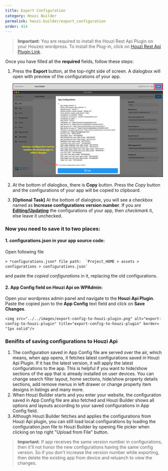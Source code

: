 ```yaml
---
title: Export Configuration
category: Houzi Builder
permalink: houzi-builder/export_configuration
order: 414
---
```


> **Important**: You are required to install the Houzi Rest Api Plugin on your Houzez wordpress. To install the Plug-in, click on [Houzi Rest Api Plugin Link](https://github.com/booleanbites/houzi-rest-api).

Once you have filled all the **required** fields, follow these steps: 

1. Press the **Export** button, at the top-right side of screen. A dialogbox will open with preview of the configurations of your app.

    <img src="../../images/export-config-01.png" alt="export-config-01" title="export-config-01" border= "1px solid"/>

    <img src="../../images/export-config-02.png" alt="export-config-02" title="export-config-02" border= "1px solid"/>
     

2. At the bottom of dialogbox, there is **Copy** button. Press the *Copy* button and the configurations of your app will be copied to clipboard.

3. **[Optional Task]** At the bottom of dialogbox, you will see a checkbox named as **Increase configurations version number**. If you are [**Editing/Updating**](/houzi-builder/edit_configuration) the configurations of your app, then *checkmark* it, else leave it unchecked.

### Now you need to save it to two places:

####  1. **configurations.json** in your app source code:
Open following file  
 
    > *configurations.json* file path:  `Project_HOME > assets > configurations > configurations.json`

and paste the *copied configurations* in it, replacing the old configurations. 

#### 2. **App Config field on Houzi Api on WPAdmin:**
Open your wordpress admin panel and navigate to the **Houzi Api Plugin**. Paste the copied json to the **App Config** text field and click on **Save Changes**.

    <img src="../../images/export-config-to-houzi-plugin.png" alt="export-config-to-houzi-plugin" title="export-config-to-houzi-plugin" border= "1px solid"/>

### Benifits of saving configurations to Houzi Api
1. The configuration saved in App Config file are served over the air, which means, when app opens, it fetches latest configurations saved in Houzi Api Plugin. If it has the latest version, it will apply the latest configurations to the app. This is helpful if you want to hide/show sections of the app that is already installed on user devices. You can change search filter layout, home sections, hide/show property details sections, add remove menus in left drawer or change property item designs in listings and many more.
2. When Houzi Builder starts and you enter your website, the configuration saved in App Config file are also fetched and Houzi Builder shows all options and layouts according to your saved configurations in App Config field.
3. Although Houzi Builder fetches and applies the configurations from Houzi Api plugin, you can still load local configurations by loading the configuration.json file to Houzi Builder by opening file picker when clicking on top right "Upload from File" button.


> **Important**: If app receives the same version number in configurations, then it'll not honor the new configurations having the same config version. So if you don't increase the version number while exporting, then delete the existing app from device and reluanch to view the changes.
